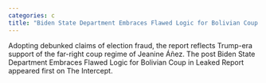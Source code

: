 ```yaml
---
categories: c
title: "Biden State Department Embraces Flawed Logic for Bolivian Coup in Leaked Report"
---
```

Adopting debunked claims of election fraud, the report reflects Trump-era support of the far-right coup regime of Jeanine Áñez.
The post Biden State Department Embraces Flawed Logic for Bolivian Coup in Leaked Report appeared first on The Intercept.

